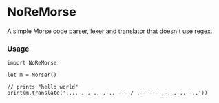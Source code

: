 # NoReMorse

A simple Morse code parser, lexer and translator that doesn't use regex.

### Usage

```
import NoReMorse

let m = Morser()

// prints "hello world"
print(m.translate('.... . .-.. .-.. --- / .-- --- .-. .-.. -..'))
```
